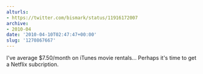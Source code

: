 ```yaml
---
alturls:
- https://twitter.com/bismark/status/11916172007
archive:
- 2010-04
date: '2010-04-10T02:47:47+00:00'
slug: '1270867667'
---
```


I've average $7.50/month on iTunes movie rentals... Perhaps it's time to get a Netflix subcription.


